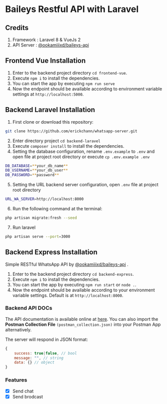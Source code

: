 # Baileys Restful API with Laravel

## Credits

1. Framework : Laravel 8 & VueJs 2
2. API Server : [@ookamiiixd/baileys-api](https://github.com/ookamiiixd/baileys-api)

## Frontend Vue Installation

1. Enter to the backend project directory `cd frontend-vue`.
2. Execute `npm i` to install the dependencies.
3. You can start the app by executing `npm run serve`
4. Now the endpoint should be available according to environment variable settings at `http://localhost:5000`.

## Backend Laravel Installation

1. First clone or download this repository:

```bash
git clone https://github.com/erickchann/whatsapp-server.git
```

2. Enter directory project `cd backend-laravel`
3. Execute `composer install` to install the dependencies.
4. Setting the database configuration, rename `.env.example` to `.env` and open file at project root directory or execute `cp .env.example .env`

```bash
DB_DATABASE=**your_db_name**
DB_USERNAME=**your_db_user**
DB_PASSWORD=**password**
```

5. Setting the URL backend server configuration, open `.env` file at project root directory

```bash
URL_WA_SERVER=http://localhost:8000
```

6. Run the following command at the terminal:

```bash
php artisan migrate:fresh --seed
```

7. Run laravel

```bash
php artisan serve --port=3000
```

## Backend Express Installation

Simple RESTful WhatsApp API by [@ookamiiixd/baileys-api](https://github.com/ookamiiixd/baileys-api) .

1. Enter to the backend project directory `cd backend-express`.
2. Execute `npm i` to install the dependencies.
3. You can start the app by executing `npm run start` or `node .`.
4. Now the endpoint should be available according to your environment variable settings. Default is at `http://localhost:8000`.

### Backend API DOCs

The API documentation is available online at [here](https://documenter.getpostman.com/view/18988925/UVeNni36). You can also import the **Postman Collection File** `(postman_collection.json)` into your Postman App alternatively.

The server will respond in JSON format:

```javascript
{
    success: true|false, // bool
    message: "", // string
    data: {} // object
}
```

### Features

-   [x] Send chat
-   [x] Send brodcast
